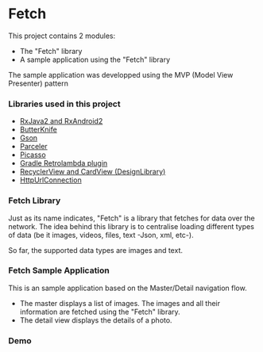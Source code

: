 # Fetch

This project contains 2 modules:
- The "Fetch" library
- A sample application using the "Fetch" library

The sample application was developped using the MVP (Model View Presenter) pattern


### Libraries used in this project
- [RxJava2 and RxAndroid2](https://github.com/ReactiveX/RxJava)
- [ButterKnife](http://jakewharton.github.io/butterknife/)
- [Gson](https://github.com/google/gson)
- [Parceler](https://github.com/johncarl81/parceler)
- [Picasso](http://square.github.io/picasso/)
- [Gradle Retrolambda plugin](https://github.com/evant/gradle-retrolambda)
- [RecyclerView and CardView (DesignLibrary)](https://developer.android.com/training/material/lists-cards.html)
- [HttpUrlConnection](https://developer.android.com/reference/java/net/HttpURLConnection.html)


### Fetch Library

Just as its name indicates, "Fetch" is a library that fetches for data over the network. The idea behind this library is to centralise loading different types of data (be it images, videos, files, text -Json, xml, etc-). 

So far, the supported data types are images and text. 


### Fetch Sample Application

This is an sample application based on the Master/Detail navigation flow. 
- The master displays a list of images. The images and all their information are fetched using the "Fetch" library.
- The detail view displays the details of a photo.


### Demo

